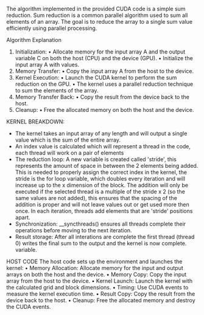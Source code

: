 The algorithm implemented in the provided CUDA code is a simple sum reduction. Sum reduction is a common parallel algorithm used to sum all elements of an array. The goal is to reduce the array to a single sum value efficiently using parallel processing.

Algorithm Explanation
1.	Initialization:
•	Allocate memory for the input array A and the output variable C on both the host (CPU) and the device (GPU).
•	Initialize the input array A with values.
2.	Memory Transfer:
•	Copy the input array A from the host to the device.
3.	Kernel Execution:
•	Launch the CUDA kernel to perform the sum reduction on the GPU.
•	The kernel uses a parallel reduction technique to sum the elements of the array.
4.	Memory Transfer Back:
•	Copy the result from the device back to the host.
5.	Cleanup:
•	Free the allocated memory on both the host and the device.

KERNEL BREAKDOWN: 
  - The kernel takes an input array of any length and will output a single value which is the sum of the entire array. 
  - An index value is calculated which will represent a thread in the code, each thread will work on a pair of elements
  - The reduction loop: A new variable is created called 'stride', this represents the amount of space in between the 2 elements being added. This is needed to properly assign the correct index in the kernel, the stride is the for loop variable, which doubles every iteration and will increase up to the x dimension of the block. The addition will only be executed if the selected thread is a multiple of the stride x 2 (so the same values are not added), this ensures that the spacing of the addition is proper and will not leave values out or get used more then once. In each iteration, threads add elements that are 'stride' positions apart.
  - Synchronization: __syncthreads() ensures all threads complete their operations before moving to the next iteration.
  - Result storage: After all interations are complete the first thread (thread 0) writes the final sum to the output and the kernel is now complete. variable.

HOST CODE
The host code sets up the environment and launches the kernel:
•	Memory Allocation: Allocate memory for the input and output arrays on both the host and the device.
•	Memory Copy: Copy the input array from the host to the device.
•	Kernel Launch: Launch the kernel with the calculated grid and block dimensions.
•	Timing: Use CUDA events to measure the kernel execution time.
•	Result Copy: Copy the result from the device back to the host.
•	Cleanup: Free the allocated memory and destroy the CUDA events.


